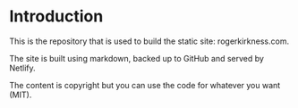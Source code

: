 # Introduction

This is the repository that is used to build the static site: rogerkirkness.com.

The site is built using markdown, backed up to GitHub and served by Netlify.

The content is copyright but you can use the code for whatever you want (MIT).
